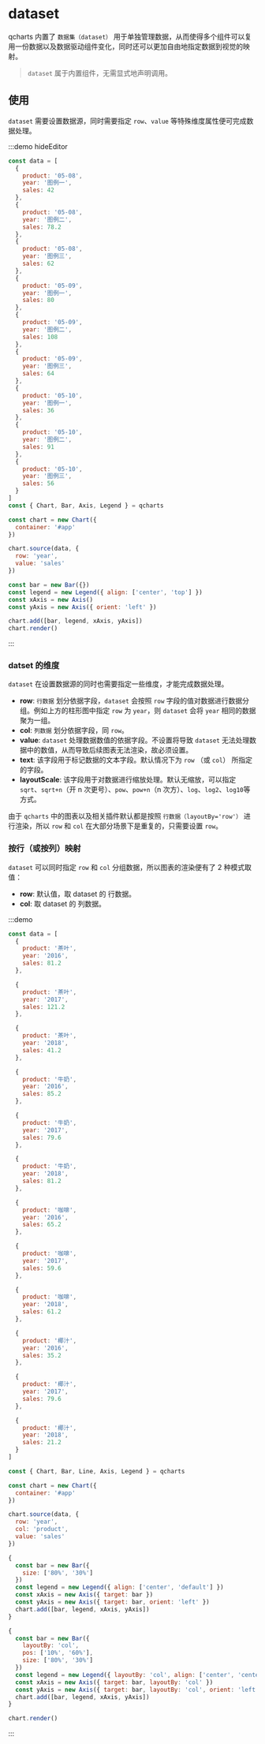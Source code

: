 # dataset

qcharts 内置了 `数据集（dataset）` 用于单独管理数据，从而使得多个组件可以复用一份数据以及数据驱动组件变化，同时还可以更加自由地指定数据到视觉的映射。

> `dataset` 属于内置组件，无需显式地声明调用。

## 使用

`dataset` 需要设置数据源，同时需要指定 `row`、`value` 等特殊维度属性便可完成数据处理。

:::demo hideEditor

```javascript
const data = [
  {
    product: '05-08',
    year: '图例一',
    sales: 42
  },
  {
    product: '05-08',
    year: '图例二',
    sales: 78.2
  },
  {
    product: '05-08',
    year: '图例三',
    sales: 62
  },
  {
    product: '05-09',
    year: '图例一',
    sales: 80
  },
  {
    product: '05-09',
    year: '图例二',
    sales: 108
  },
  {
    product: '05-09',
    year: '图例三',
    sales: 64
  },
  {
    product: '05-10',
    year: '图例一',
    sales: 36
  },
  {
    product: '05-10',
    year: '图例二',
    sales: 91
  },
  {
    product: '05-10',
    year: '图例三',
    sales: 56
  }
]
const { Chart, Bar, Axis, Legend } = qcharts

const chart = new Chart({
  container: '#app'
})

chart.source(data, {
  row: 'year',
  value: 'sales'
})

const bar = new Bar({})
const legend = new Legend({ align: ['center', 'top'] })
const xAxis = new Axis()
const yAxis = new Axis({ orient: 'left' })

chart.add([bar, legend, xAxis, yAxis])
chart.render()
```

:::

### datset 的维度

`dataset` 在设置数据源的同时也需要指定一些维度，才能完成数据处理。

- **row**: `行数据` 划分依据字段，`dataset` 会按照 `row` 字段的值对数据进行数据分组。例如上方的柱形图中指定 `row` 为 `year`，则 `dataset` 会将 `year` 相同的数据聚为一组。
- **col**: `列数据` 划分依据字段，同 `row`。
- **value**: `dataset` 处理数据数值的依据字段。不设置将导致 `dataset` 无法处理数据中的数值，从而导致后续图表无法渲染，故必须设置。
- **text**: 该字段用于标记数据的文本字段。默认情况下为 `row` （或 `col`） 所指定的字段。
- **layoutScale**: 该字段用于对数据进行缩放处理。默认无缩放，可以指定`sqrt`、`sqrt+n`（开 n 次更号）、`pow`、`pow+n`（n 次方）、`log`、`log2`、`log10`等方式。
  <br>

由于 `qcharts` 中的图表以及相关插件默认都是按照 `行数据（layoutBy='row'）` 进行渲染，所以 `row` 和 `col` 在大部分场景下是重复的，只需要设置 `row`。

### 按行（或按列）映射

`dataset` 可以同时指定 `row` 和 `col` 分组数据，所以图表的渲染便有了 2 种模式取值：

- **row**: 默认值，取 dataset 的 行数据。
- **col**: 取 dataset 的 列数据。

:::demo

```javascript
const data = [
  {
    product: '茶叶',
    year: '2016',
    sales: 81.2
  },

  {
    product: '茶叶',
    year: '2017',
    sales: 121.2
  },

  {
    product: '茶叶',
    year: '2018',
    sales: 41.2
  },

  {
    product: '牛奶',
    year: '2016',
    sales: 85.2
  },

  {
    product: '牛奶',
    year: '2017',
    sales: 79.6
  },

  {
    product: '牛奶',
    year: '2018',
    sales: 81.2
  },

  {
    product: '咖啡',
    year: '2016',
    sales: 65.2
  },

  {
    product: '咖啡',
    year: '2017',
    sales: 59.6
  },

  {
    product: '咖啡',
    year: '2018',
    sales: 61.2
  },

  {
    product: '椰汁',
    year: '2016',
    sales: 35.2
  },

  {
    product: '椰汁',
    year: '2017',
    sales: 79.6
  },

  {
    product: '椰汁',
    year: '2018',
    sales: 21.2
  }
]

const { Chart, Bar, Line, Axis, Legend } = qcharts

const chart = new Chart({
  container: '#app'
})

chart.source(data, {
  row: 'year',
  col: 'product',
  value: 'sales'
})

{
  const bar = new Bar({
    size: ['80%', '30%']
  })
  const legend = new Legend({ align: ['center', 'default'] })
  const xAxis = new Axis({ target: bar })
  const yAxis = new Axis({ target: bar, orient: 'left' })
  chart.add([bar, legend, xAxis, yAxis])
}

{
  const bar = new Bar({
    layoutBy: 'col',
    pos: ['10%', '60%'],
    size: ['80%', '30%']
  })
  const legend = new Legend({ layoutBy: 'col', align: ['center', 'center'] })
  const xAxis = new Axis({ target: bar, layoutBy: 'col' })
  const yAxis = new Axis({ target: bar, layoutBy: 'col', orient: 'left' })
  chart.add([bar, legend, xAxis, yAxis])
}

chart.render()
```

:::
